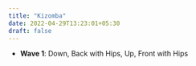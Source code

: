 ```yaml
---
title: "Kizomba"
date: 2022-04-29T13:23:01+05:30
draft: false
---
```

* **Wave 1**: Down, Back with Hips, Up, Front with Hips
